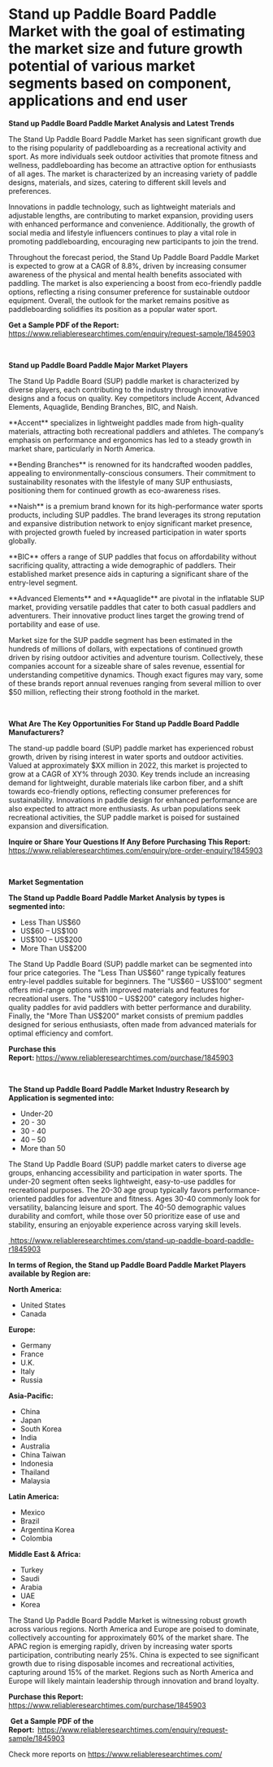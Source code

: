 <p><h1>Stand up Paddle Board Paddle Market with the goal of estimating the market size and future growth potential of various market segments based on component, applications and end user</h1></p><p><strong>Stand up Paddle Board Paddle Market Analysis and Latest Trends</strong></p>
<p><p>The Stand Up Paddle Board Paddle Market has seen significant growth due to the rising popularity of paddleboarding as a recreational activity and sport. As more individuals seek outdoor activities that promote fitness and wellness, paddleboarding has become an attractive option for enthusiasts of all ages. The market is characterized by an increasing variety of paddle designs, materials, and sizes, catering to different skill levels and preferences.</p><p>Innovations in paddle technology, such as lightweight materials and adjustable lengths, are contributing to market expansion, providing users with enhanced performance and convenience. Additionally, the growth of social media and lifestyle influencers continues to play a vital role in promoting paddleboarding, encouraging new participants to join the trend. </p><p>Throughout the forecast period, the Stand Up Paddle Board Paddle Market is expected to grow at a CAGR of 8.8%, driven by increasing consumer awareness of the physical and mental health benefits associated with paddling. The market is also experiencing a boost from eco-friendly paddle options, reflecting a rising consumer preference for sustainable outdoor equipment. Overall, the outlook for the market remains positive as paddleboarding solidifies its position as a popular water sport.</p></p>
<p><strong>Get a Sample PDF of the Report:&nbsp;</strong> <a href="https://www.reliableresearchtimes.com/enquiry/request-sample/1845903?utm_campaign=2225&utm_medium=2&utm_source=Github&utm_content=ia&utm_term=08022025&utm_id=stand-up-paddle-board-paddle">https://www.reliableresearchtimes.com/enquiry/request-sample/1845903</a></p>
<p>&nbsp;</p>
<p><strong>Stand up Paddle Board Paddle Major Market Players</strong></p>
<p><p>The Stand Up Paddle Board (SUP) paddle market is characterized by diverse players, each contributing to the industry through innovative designs and a focus on quality. Key competitors include Accent, Advanced Elements, Aquaglide, Bending Branches, BIC, and Naish.</p><p>**Accent** specializes in lightweight paddles made from high-quality materials, attracting both recreational paddlers and athletes. The company’s emphasis on performance and ergonomics has led to a steady growth in market share, particularly in North America.</p><p>**Bending Branches** is renowned for its handcrafted wooden paddles, appealing to environmentally-conscious consumers. Their commitment to sustainability resonates with the lifestyle of many SUP enthusiasts, positioning them for continued growth as eco-awareness rises.</p><p>**Naish** is a premium brand known for its high-performance water sports products, including SUP paddles. The brand leverages its strong reputation and expansive distribution network to enjoy significant market presence, with projected growth fueled by increased participation in water sports globally.</p><p>**BIC** offers a range of SUP paddles that focus on affordability without sacrificing quality, attracting a wide demographic of paddlers. Their established market presence aids in capturing a significant share of the entry-level segment.</p><p>**Advanced Elements** and **Aquaglide** are pivotal in the inflatable SUP market, providing versatile paddles that cater to both casual paddlers and adventurers. Their innovative product lines target the growing trend of portability and ease of use.</p><p>Market size for the SUP paddle segment has been estimated in the hundreds of millions of dollars, with expectations of continued growth driven by rising outdoor activities and adventure tourism. Collectively, these companies account for a sizeable share of sales revenue, essential for understanding competitive dynamics. Though exact figures may vary, some of these brands report annual revenues ranging from several million to over $50 million, reflecting their strong foothold in the market.</p></p>
<p>&nbsp;</p>
<p><strong>What Are The Key Opportunities For Stand up Paddle Board Paddle Manufacturers?</strong></p>
<p><p>The stand-up paddle board (SUP) paddle market has experienced robust growth, driven by rising interest in water sports and outdoor activities. Valued at approximately $XX million in 2022, this market is projected to grow at a CAGR of XY% through 2030. Key trends include an increasing demand for lightweight, durable materials like carbon fiber, and a shift towards eco-friendly options, reflecting consumer preferences for sustainability. Innovations in paddle design for enhanced performance are also expected to attract more enthusiasts. As urban populations seek recreational activities, the SUP paddle market is poised for sustained expansion and diversification.</p></p>
<p><strong>Inquire or Share Your Questions If Any Before Purchasing This Report:</strong> <a href="https://www.reliableresearchtimes.com/enquiry/pre-order-enquiry/1845903?utm_campaign=2225&utm_medium=2&utm_source=Github&utm_content=ia&utm_term=08022025&utm_id=stand-up-paddle-board-paddle">https://www.reliableresearchtimes.com/enquiry/pre-order-enquiry/1845903</a></p>
<p>&nbsp;</p>
<p><strong>Market Segmentation</strong></p>
<p><strong>The Stand up Paddle Board Paddle Market Analysis by types is segmented into:</strong></p>
<p><ul><li>Less Than US$60</li><li>US$60 – US$100</li><li>US$100 – US$200</li><li>More Than US$200</li></ul></p>
<p><p>The Stand Up Paddle Board (SUP) paddle market can be segmented into four price categories. The "Less Than US$60" range typically features entry-level paddles suitable for beginners. The "US$60 – US$100" segment offers mid-range options with improved materials and features for recreational users. The "US$100 – US$200" category includes higher-quality paddles for avid paddlers with better performance and durability. Finally, the "More Than US$200" market consists of premium paddles designed for serious enthusiasts, often made from advanced materials for optimal efficiency and comfort.</p></p>
<p><strong>Purchase this Report:&nbsp;</strong><a href="https://www.reliableresearchtimes.com/purchase/1845903?utm_campaign=2225&utm_medium=2&utm_source=Github&utm_content=ia&utm_term=08022025&utm_id=stand-up-paddle-board-paddle">https://www.reliableresearchtimes.com/purchase/1845903</a></p>
<p>&nbsp;</p>
<p><strong>The Stand up Paddle Board Paddle Market Industry Research by Application is segmented into:</strong></p>
<p><ul><li>Under-20</li><li>20 - 30</li><li>30 - 40</li><li>40 – 50</li><li>More than 50</li></ul></p>
<p><p>The Stand Up Paddle Board (SUP) paddle market caters to diverse age groups, enhancing accessibility and participation in water sports. The under-20 segment often seeks lightweight, easy-to-use paddles for recreational purposes. The 20-30 age group typically favors performance-oriented paddles for adventure and fitness. Ages 30-40 commonly look for versatility, balancing leisure and sport. The 40-50 demographic values durability and comfort, while those over 50 prioritize ease of use and stability, ensuring an enjoyable experience across varying skill levels.</p></p>
<p><a href="https://www.reliableresearchtimes.com/stand-up-paddle-board-paddle-r1845903?utm_campaign=2225&utm_medium=2&utm_source=Github&utm_content=ia&utm_term=08022025&utm_id=stand-up-paddle-board-paddle">&nbsp;https://www.reliableresearchtimes.com/stand-up-paddle-board-paddle-r1845903</a></p>
<p><strong>In terms of Region, the Stand up Paddle Board Paddle Market Players available by Region are:</strong></p>
<p>
    <p> <strong> North America: </strong>
        <ul>
            <li>United States</li>
            <li>Canada</li>
        </ul>
        </p> 
    <p> <strong> Europe: </strong>
        <ul>
            <li>Germany</li>
            <li>France</li>
            <li>U.K.</li>
            <li>Italy</li>
            <li>Russia</li>
        </ul>
        </p> 
    <p> <strong> Asia-Pacific: </strong>
        <ul>
            <li>China</li>
            <li>Japan</li>
            <li>South Korea</li>
            <li>India</li>
            <li>Australia</li>
            <li>China Taiwan</li>
            <li>Indonesia</li>
            <li>Thailand</li>
            <li>Malaysia</li>
        </ul>
        </p> 
    <p> <strong> Latin America: </strong>
        <ul>
            <li>Mexico</li>
            <li>Brazil</li>
            <li>Argentina Korea</li>
            <li>Colombia</li>
        </ul>
        </p> 
    <p> <strong> Middle East & Africa: </strong>
        <ul>
            <li>Turkey</li>
            <li>Saudi</li>
            <li>Arabia</li>
            <li>UAE</li>
            <li>Korea</li>
        </ul>
    </p>
    </p>
<p><p>The Stand Up Paddle Board Paddle Market is witnessing robust growth across various regions. North America and Europe are poised to dominate, collectively accounting for approximately 60% of the market share. The APAC region is emerging rapidly, driven by increasing water sports participation, contributing nearly 25%. China is expected to see significant growth due to rising disposable incomes and recreational activities, capturing around 15% of the market. Regions such as North America and Europe will likely maintain leadership through innovation and brand loyalty.</p></p>
<p><strong>Purchase this Report: </strong><a href="https://www.reliableresearchtimes.com/purchase/1845903?utm_campaign=2225&utm_medium=2&utm_source=Github&utm_content=ia&utm_term=08022025&utm_id=stand-up-paddle-board-paddle">https://www.reliableresearchtimes.com/purchase/1845903</a></p>
<p>&nbsp;<strong>Get a Sample PDF of the Report:&nbsp;&nbsp;</strong><a href="https://www.reliableresearchtimes.com/enquiry/request-sample/1845903?utm_campaign=2225&utm_medium=2&utm_source=Github&utm_content=ia&utm_term=08022025&utm_id=stand-up-paddle-board-paddle">https://www.reliableresearchtimes.com/enquiry/request-sample/1845903</a></p>
<p><strong></strong></p>
<p>Check more reports on <a href="https://www.reliableresearchtimes.com/?utm_campaign=2225&utm_medium=2&utm_source=Github&utm_content=ia&utm_term=08022025&utm_id=stand-up-paddle-board-paddle">https://www.reliableresearchtimes.com/</a></p>